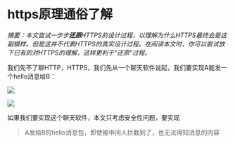 # https原理通俗了解

_摘要：本文尝试一步步**还原**HTTPS的设计过程，以理解为什么HTTPS最终会是这副模样。但是这并不代表HTTPS的真实设计过程。在阅读本文时，你可以尝试放下已有的对HTTPS的理解，这样更利于“还原”过程。_

我们先不了聊HTTP，HTTPS，我们先从一个聊天软件说起，我们要实现A能发一个hello消息给B：

![](https://img-blog.csdn.net/20180115171257989)  


![](https://blog.csdn.net/qq_32523587/article/details/79066271)

如果我们要实现这个聊天软件，本文只考虑安全性问题，要实现

> A发给B的hello消息包，即使被中间人拦截到了，也无法得知消息的内容



